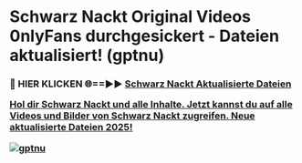 # Schwarz Nackt Original Videos 0nlyFans durchgesickert - Dateien aktualisiert! (gptnu)

<h3>🔴 HIER KLICKEN 🌐==►► <a href="https://tinyurl.com/h6vf6nb8" rel="nofollow">Schwarz Nackt Aktualisierte Dateien

Hol dir Schwarz Nackt und alle Inhalte. Jetzt kannst du auf alle Videos und Bilder von Schwarz Nackt zugreifen. Neue aktualisierte Dateien 2025!

[![gptnu](https://i.imgur.com/sD4kR3V.gif)](https://tinyurl.com/h6vf6nb8)
